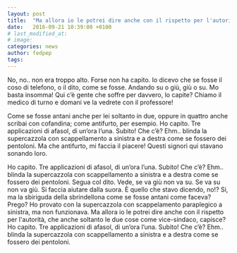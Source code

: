```yaml
---
layout: post
title:  "Ma allora io le potrei dire anche con il rispetto per l'autorità"
date:   2016-09-21 10:39:00 +0100
# last_modified_at:
# image:
categories: news
author: fedpep
tags:
---
```

No, no.. non era troppo alto. Forse non ha capito.	Io dicevo che se fosse il coso di telefono, o il dito, come se fosse. Andando su o giù, giù o su. Mo basta insomma! Qui c’è gente che soffre per davvero, lo capite? Chiamo il medico di turno e domani ve la vedrete con il professore! 

Come se fosse antani anche per lei soltanto in due, oppure in quattro anche scribai con cofandina; come antifurto, per esempio. Ho capito. Tre applicazioni di afasol, di un’ora l’una. Subito! Che c’è? Ehm.. blinda la supercazzola con scappellamento a sinistra e a destra come se fossero dei pentoloni. Ma che antifurto, mi faccia il piacere! Questi signori qui stavano sonando loro.

Ho capito. Tre applicazioni di afasol, di un’ora l’una. Subito! Che c’è? Ehm.. blinda la supercazzola con scappellamento a sinistra e a destra come se fossero dei pentoloni. Segua col dito. Vede, se va giù non va su. Se va su non va giù. Si faccia aiutare dalla suora. È quello che stavo dicendo, no!? Si, ma la sbiriguda della sbrindellona come se fosse antani come faceva? Prego? Ho provato con la supercazzola con scappelamento paraplegico a sinistra, ma non funzionava. Ma allora io le potrei dire anche con il rispetto per l'autorità, che anche soltanto le due cose come vice-sindaco, capisce? Ho capito. Tre applicazioni di afasol, di un’ora l’una. Subito! Che c’è? Ehm.. blinda la supercazzola con scappellamento a sinistra e a destra come se fossero dei pentoloni.